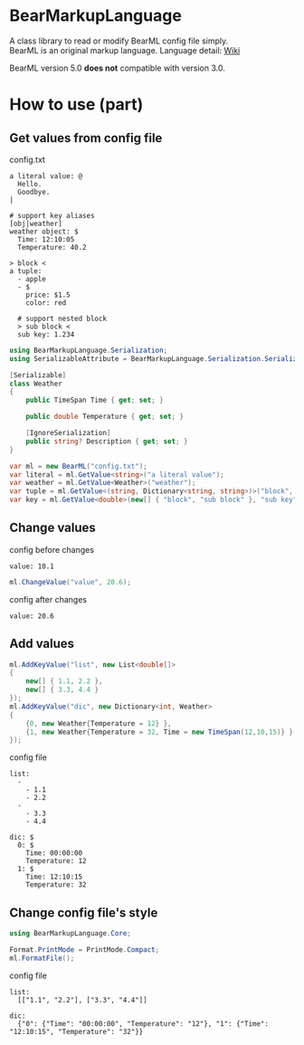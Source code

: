 # BearMarkupLanguage
A class library to read or modify BearML config file simply.  
BearML is an original markup language. Language detail: [Wiki](../../wiki/Bear-Markup-Language-ver-5.0)  

BearML version 5.0 <b>does not</b> compatible with version 3.0.
<br>

# How to use (part)
## Get values from config file
config.txt  
```
a literal value: @
  Hello.
  Goodbye.
|

# support key aliases
[obj|weather]
weather object: $
  Time: 12:10:05
  Temperature: 40.2

> block <
a tuple: 
  - apple
  - $
    price: $1.5
    color: red
  
  # support nested block
  > sub block <
  sub key: 1.234
```
```c#
using BearMarkupLanguage.Serialization;
using SerializableAttribute = BearMarkupLanguage.Serialization.SerializableAttribute;

[Serializable]
class Weather
{
    public TimeSpan Time { get; set; }

    public double Temperature { get; set; }

    [IgnoreSerialization]
    public string? Description { get; set; }
}
```
```c#
var ml = new BearML("config.txt");
var literal = ml.GetValue<string>("a literal value");
var weather = ml.GetValue<Weather>("weather");
var tuple = ml.GetValue<(string, Dictionary<string, string>)>("block", "a tuple");
var key = ml.GetValue<double>(new[] { "block", "sub block" }, "sub key");
```

## Change values
config before changes
```
value: 10.1
```
```c#
ml.ChangeValue("value", 20.6);
```
config after changes
```
value: 20.6
```

## Add values
```c#
ml.AddKeyValue("list", new List<double[]> 
{ 
    new[] { 1.1, 2.2 }, 
    new[] { 3.3, 4.4 } 
});
ml.AddKeyValue("dic", new Dictionary<int, Weather>
{
    {0, new Weather{Temperature = 12} },
    {1, new Weather{Temperature = 32, Time = new TimeSpan(12,10,15)} }
});
```
config file
```
list: 
  -
    - 1.1
    - 2.2
  -
    - 3.3
    - 4.4

dic: $
  0: $
    Time: 00:00:00
    Temperature: 12
  1: $
    Time: 12:10:15
    Temperature: 32
```

## Change config file's style
```c#
using BearMarkupLanguage.Core;

Format.PrintMode = PrintMode.Compact;
ml.FormatFile();
```
config file
```
list: 
  [["1.1", "2.2"], ["3.3", "4.4"]]

dic: 
  {"0": {"Time": "00:00:00", "Temperature": "12"}, "1": {"Time": "12:10:15", "Temperature": "32"}}
```
